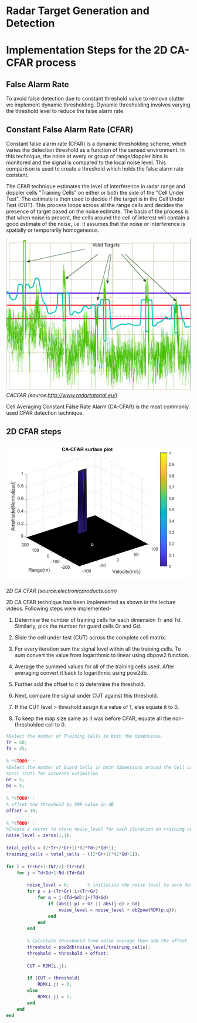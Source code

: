 # Radar Target Generation and Detection

# Implementation Steps for the 2D CA-CFAR process

## False Alarm Rate

To avoid false detection due to constant threshold value to remove clutter we implement dynamic thresholding. Dynamic thresholding involves varying the threshold level to reduce the false alarm rate.

## Constant False Alarm Rate (CFAR)
 Constant false alarm rate (CFAR) is a dynamic thresholding scheme, which varies the detection threshold as a function of the sensed environment. In this technique, the noise at every or group of range/doppler bins is monitored and the signal is compared to the local noise level. This comparison is used to create a threshold which holds the false alarm rate constant.

 The CFAR technique estimates the level of interference in radar range and doppler cells "Training Cells" on either or both the side of the "Cell Under Test". The estimate is then used to decide if the target is in the Cell Under Test (CUT). This process loops across all the range cells and decides  the presence of target based on the noise estimate. The basis of the process is that when noise is present, the cells around the cell of interest will contain a good estimate of the noise, i.e. it assumes that the noise or interference is spatially or temporarily homogeneous.

![CACFAR](./media/CACFAR)
*CACFAR (source:http://www.radartutorial.eu/)*

Cell Averaging Constant False Rate Alarm  (CA-CFAR) is the most commonly used CFAR detection technique.

 ## 2D CFAR steps
![2D CFAR](./media/CA-CFAR_plot.jpg)

*2D CA CFAR (source:electronicproducts.com)*

2D CA CFAR technique has been implemented as shown in the lecture videos. Following steps were implemented-

1. Determine the number of training cells for each dimension Tr and Td. Similarly, pick the number for guard cells Gr and Gd.

2. Slide the cell under test (CUT) across the complete cell matrix.

3. For every iteration sum the signal level within all the training cells. To sum convert the value from logarithmic to linear using dbpow2 function.

4. Average the summed values for all of the training cells used. After averaging convert it back to logarithmic using pow2db.

5. Further add the offset to it to determine the threshold.

6. Next, compare the signal under CUT against this threshold.

7. If the CUT level > threshold assign it a value of 1, else equate it to 0.

8. To keep the map size same as it was before CFAR, equate all the non-thresholded cell to 0.

```matlab script
%Select the number of Training Cells in both the dimensions.
Tr = 50;
Td = 25;

% *%TODO* :
%Select the number of Guard Cells in both dimensions around the Cell under 
%test (CUT) for accurate estimation
Gr = 5;
Gd = 5;

% *%TODO* :
% offset the threshold by SNR value in dB
offset = 10;

% *%TODO* :
%Create a vector to store noise_level for each iteration on training cells
noise_level = zeros(1,1);

total_cells = (2*Tr+2*Gr+1)*(2*Td+2*Gd+1);
training_cells = total_cells - ((2*Gr+1)*(2*Gd+1));

for i = Tr+Gr+1:(Nr/2)-(Tr+Gr)
    for j = Td+Gd+1:Nd-(Td+Gd)
        
        noise_level = 0;       % initialize the noise level to zero for every loop
        for p = i-(Tr+Gr):i+(Tr+Gr)
            for q = j-(Td+Gd):j+(Td+Gd)
                if (abs(i-p) > Gr || abs(j-q) > Gd)
                    noise_level = noise_level + db2pow(RDM(p,q));
                end
            end
        end
        
        % Calculate threshould from noise average then add the offset
        threshold = pow2db(noise_level/training_cells);
        threshold = threshold + offset;
        
        CUT = RDM(i,j);
        
        if (CUT < threshold)
            RDM(i,j) = 0;
        else
            RDM(i,j) = 1;
        end
    end
end
```

